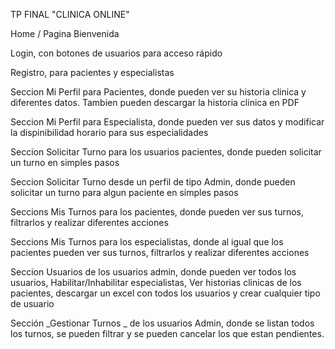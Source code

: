 TP FINAL "CLINICA ONLINE"

Home / Pagina Bienvenida

Login, con botones de usuarios para acceso rápido

Registro, para pacientes y especialistas

Seccion Mi Perfil para Pacientes, donde pueden ver su historia clinica y diferentes datos. Tambien pueden descargar la historia clinica en PDF

Seccion Mi Perfil para Especialista, donde pueden ver sus datos y modificar la dispinibilidad horario para sus especialidades

Seccion Solicitar Turno para los usuarios pacientes, donde pueden solicitar un turno en simples pasos

Seccion Solicitar Turno desde un perfil de tipo Admin, donde pueden solicitar un turno para algun paciente en simples pasos

Seccions Mis Turnos para los pacientes, donde pueden ver sus turnos, filtrarlos y realizar diferentes acciones

Seccions Mis Turnos para los especialistas, donde al igual que los pacientes pueden ver sus turnos, filtrarlos y realizar diferentes acciones

Seccion Usuarios de los usuarios admin, donde pueden ver todos los usuarios, Habilitar/Inhabilitar especialistas, Ver historias clinicas de los pacientes, descargar un excel con todos los usuarios y crear cualquier tipo de usuario

Sección _Gestionar Turnos _ de los usuarios Admin, donde se listan todos los turnos, se pueden filtrar y se pueden cancelar los que estan pendientes.
